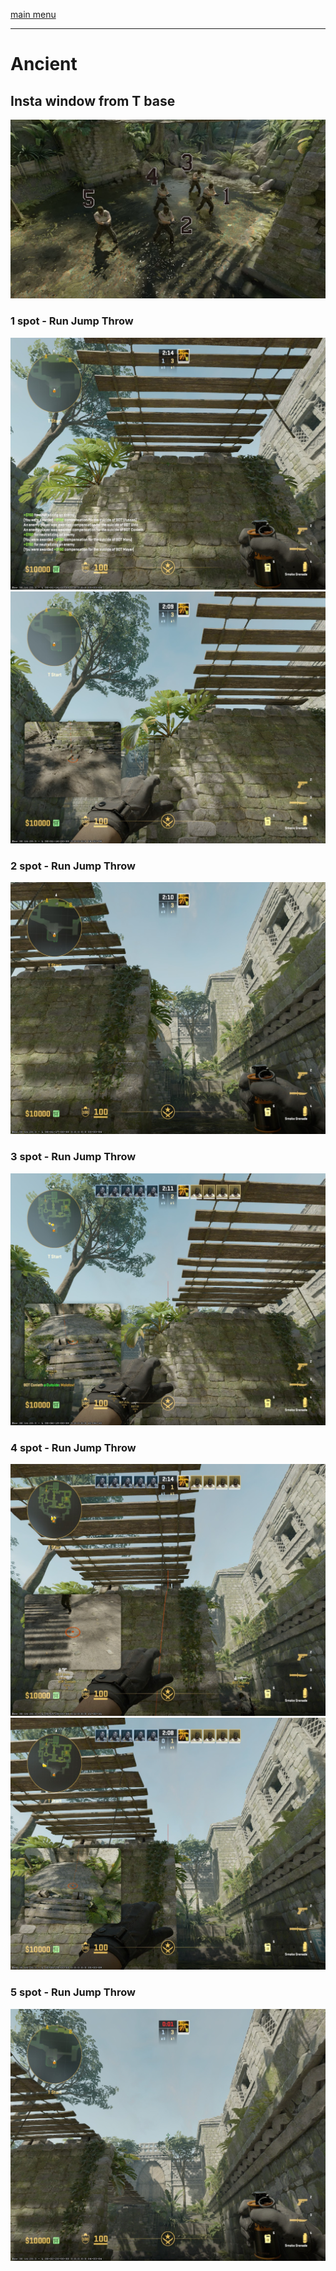 [main menu](./README.md)
___

# Ancient

## Insta window from T base

<img src="./img/ancient/t_insta/_spots.png">

### 1 spot - Run Jump Throw

<img src="./img/ancient/t_insta/1.1.jpg">
<img src="./img/ancient/t_insta/1.2.jpg">

### 2 spot - Run Jump Throw

<img src="./img/ancient/t_insta/2.jpg">

### 3 spot - Run Jump Throw

<img src="./img/ancient/t_insta/3.jpg">

### 4 spot - Run Jump Throw

<img src="./img/ancient/t_insta/4.1.jpg">
<img src="./img/ancient/t_insta/4.2.jpg">

### 5 spot - Run Jump Throw

<img src="./img/ancient/t_insta/5.jpg">